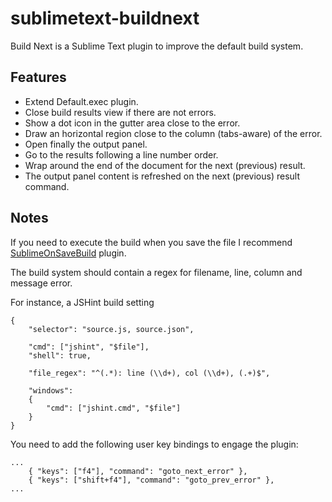 sublimetext-buildnext
=====================

Build Next is a Sublime Text plugin to improve the default build system.

Features
--------

- Extend Default.exec plugin.
- Close build results view if there are not errors.
- Show a dot icon in the gutter area close to the error.
- Draw an horizontal region close to the column (tabs-aware) of the error.
- Open finally the output panel.
- Go to the results following a line number order.
- Wrap around the end of the document for the next (previous) result.
- The output panel content is refreshed on the next (previous) result command.

Notes
-----

If you need to execute the build when you save the file I recommend
[SublimeOnSaveBuild](https://github.com/alexnj/SublimeOnSaveBuild) plugin.


The build system should contain a regex for filename, line, column and message
error.

For instance, a JSHint build setting
```
{
    "selector": "source.js, source.json",

    "cmd": ["jshint", "$file"],
    "shell": true,

    "file_regex": "^(.*): line (\\d+), col (\\d+), (.+)$",

    "windows":
    {
        "cmd": ["jshint.cmd", "$file"]
    }
}

```

You need to add the following user key bindings to engage the plugin:
```
...
    { "keys": ["f4"], "command": "goto_next_error" },
    { "keys": ["shift+f4"], "command": "goto_prev_error" },
...
```

